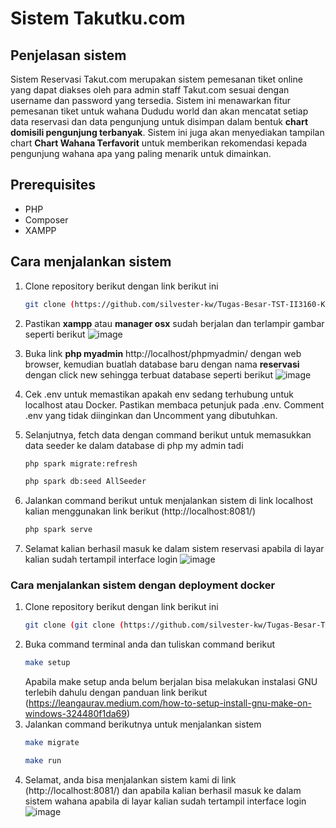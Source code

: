 # Sistem Takutku.com

## Penjelasan sistem

Sistem Reservasi Takut.com merupakan sistem pemesanan tiket online yang dapat diakses oleh para admin staff Takut.com sesuai dengan username dan password yang tersedia. Sistem ini menawarkan fitur pemesanan tiket untuk wahana Dududu world dan akan mencatat setiap data reservasi dan data pengunjung untuk disimpan dalam bentuk **chart domisili pengunjung terbanyak**. Sistem ini juga akan menyediakan tampilan chart **Chart Wahana Terfavorit** untuk memberikan rekomendasi kepada pengunjung wahana apa yang paling menarik untuk dimainkan.

## Prerequisites

- PHP
- Composer
- XAMPP

## Cara menjalankan sistem

 1. Clone repository berikut dengan link berikut ini
    ```sh
    git clone (https://github.com/silvester-kw/Tugas-Besar-TST-II3160-K01-Kelompok-08.git)
    ```
2. Pastikan **xampp** atau **manager osx** sudah berjalan dan terlampir gambar seperti berikut
   ![image](https://github.com/silvester-kw/Tugas-Besar-TST-II3160-K01-Kelompok-08/assets/88710185/8f33560f-28c9-44e7-9362-e67bcfed55d8)

3. Buka link **php myadmin** http://localhost/phpmyadmin/ dengan web browser, kemudian buatlah database baru dengan nama **reservasi** dengan click new sehingga terbuat database seperti berikut
   ![image](https://github.com/silvester-kw/Tugas-Besar-TST-II3160-K01-Kelompok-08/assets/88710185/8d967d19-72bf-401f-b447-5cff4cc6a41d)

4. Cek .env untuk memastikan apakah env sedang terhubung untuk localhost atau Docker. Pastikan membaca petunjuk pada .env. Comment .env yang tidak diinginkan dan Uncomment yang dibutuhkan.
5. Selanjutnya, fetch data dengan command berikut untuk memasukkan data seeder ke dalam database di php my admin tadi
   ```sh
   php spark migrate:refresh
   ```
   ```sh
   php spark db:seed AllSeeder
   ```
7. Jalankan command berikut untuk menjalankan sistem di link localhost kalian menggunakan link berikut (http://localhost:8081/)
   ```sh
   php spark serve
   ```
8. Selamat kalian berhasil masuk ke dalam sistem reservasi apabila di layar kalian sudah tertampil interface login
   ![image](https://github.com/silvester-kw/Tugas-Besar-TST-II3160-K01-Kelompok-08/assets/88710185/f5339c1f-f0e4-4798-8c79-023b9c9342dc)


### Cara menjalankan sistem dengan deployment docker

 1. Clone repository berikut dengan link berikut ini
    ```sh
    git clone (git clone (https://github.com/silvester-kw/Tugas-Besar-TST-II3160-K01-Kelompok-08.git)
    ```
2. Buka command terminal anda dan tuliskan command berikut
   ```sh
   make setup
   ```
   Apabila make setup anda belum berjalan bisa melakukan instalasi GNU terlebih dahulu dengan panduan link berikut (https://leangaurav.medium.com/how-to-setup-install-gnu-make-on-windows-324480f1da69)
5. Jalankan command berikutnya untuk menjalankan sistem 
   ```sh
   make migrate
   ```
   ```sh
   make run
   ```
6. Selamat, anda bisa menjalankan sistem kami di link (http://localhost:8081/) dan apabila kalian berhasil masuk ke dalam sistem wahana apabila di layar kalian sudah tertampil interface login
![image](https://github.com/silvester-kw/Tugas-Besar-TST-II3160-K01-Kelompok-08/assets/88710185/ecb881a7-749b-41ac-a6b6-b565c127c0b4)
